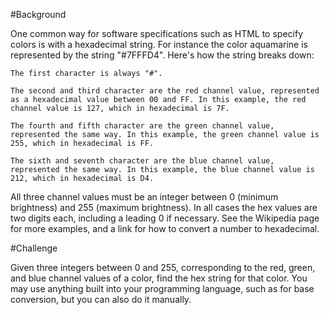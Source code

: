 #Background

One common way for software specifications such as HTML to specify colors is with a hexadecimal string. For instance the color aquamarine is represented by the string "#7FFFD4". Here's how the string breaks down:

    The first character is always "#".

    The second and third character are the red channel value, represented as a hexadecimal value between 00 and FF. In this example, the red channel value is 127, which in hexadecimal is 7F.

    The fourth and fifth character are the green channel value, represented the same way. In this example, the green channel value is 255, which in hexadecimal is FF.

    The sixth and seventh character are the blue channel value, represented the same way. In this example, the blue channel value is 212, which in hexadecimal is D4.

All three channel values must be an integer between 0 (minimum brightness) and 255 (maximum brightness). In all cases the hex values are two digits each, including a leading 0 if necessary. See the Wikipedia page for more examples, and a link for how to convert a number to hexadecimal.

#Challenge

Given three integers between 0 and 255, corresponding to the red, green, and blue channel values of a color, find the hex string for that color. You may use anything built into your programming language, such as for base conversion, but you can also do it manually.
